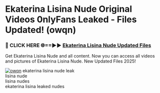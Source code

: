 # Ekaterina Lisina Nude Original Videos 0nlyFans Leaked - Files Updated! (owqn)

<h3>🔴 CLICK HERE 🌐==►► <a href="https://tinyurl.com/5h6xmrr3" rel="nofollow">Ekaterina Lisina Nude Updated Files</a></h3>

Get Ekaterina Lisina Nude and all content. Now you can access all videos and pictures of Ekaterina Lisina Nude. New Updated Files 2025!

[![owqn](https://i.imgur.com/KVD873Z.gif)](https://tinyurl.com/5h6xmrr3)
ekaterina lisina nude leak<br>
lisina nude<br>
lisina nudes<br>
ekaterina lisina leaked nudes